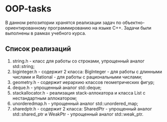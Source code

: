 # OOP-tasks

В данном репозитории хранятся реализации задач по объектно-ориентированному программированию на языке C++. Задачи были выполнены в рамках учебного курса.

## Список реализаций

1. string.h - класс для работы сo строками, упрощенный аналог std::string;
2. biginteger.h - содержит 2 класса: BigInteger - для работы с длинными числами и Rational - для работы с рациональными числами;
3. geometry.h - содержит иерархию классов геометрических фигур;
4. deque.h - упрощенный аналог std::deque;
5. stackallocator.h - реализация stack-аллокатора и класса List с нестандартным аллокатором;
6. unorderedmap.h - упрощенный аналог std::unordered_map;
7. sharedptr.h - содержит 2 класса: SharedPtr - упрощенный аналог std::shared_ptr и WeakPtr - упрощенный аналог std::weak_ptr.
